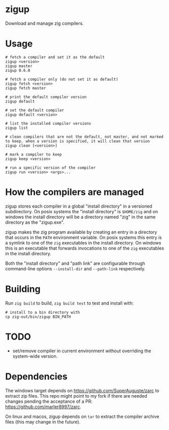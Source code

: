 # zigup

Download and manage zig compilers.

# Usage

```
# fetch a compiler and set it as the default
zigup <version>
zigup master
zigup 0.6.0

# fetch a compiler only (do not set it as default)
zigup fetch <version>
zigup fetch master

# print the default compiler version
zigup default

# set the default compiler
zigup default <version>

# list the installed compiler versions
zigup list

# clean compilers that are not the default, not master, and not marked to keep. when a version is specified, it will clean that version
zigup clean [<version>]

# mark a compiler to keep
zigup keep <version>

# run a specific version of the compiler
zigup run <version> <args>...
```

# How the compilers are managed

zigup stores each compiler in a global "install directory" in a versioned subdirectory.  On posix systems the "install directory" is `$HOME/zig` and on windows the install directory will be a directory named "zig" in the same directory as the "zigup.exe".

zigup makes the zig program available by creating an entry in a directory that occurs in the `PATH` environment variable.  On posix systems this entry is a symlink to one of the `zig` executables in the install directory.  On windows this is an executable that forwards invocations to one of the `zig` executables in the install directory.

Both the "install directory" and "path link" are configurable through command-line options `--install-dir` and `--path-link` respectively.
# Building

Run `zig build` to build, `zig build test` to test and install with:
```
# install to a bin directory with
cp zig-out/bin/zigup BIN_PATH
```

# TODO

* set/remove compiler in current environment without overriding the system-wide version.

# Dependencies

The windows target depends on https://github.com/SuperAuguste/zarc to extract zip files.  This repo might point to my fork if there are needed changes pending the acceptance of a PR: https://github.com/marler8997/zarc.

On linux and macos, zigup depends on `tar` to extract the compiler archive files (this may change in the future).
